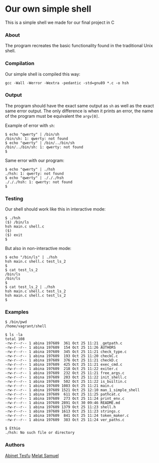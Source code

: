 # Our own simple shell

This is a simple shell we made for our final project in C

### About

The program recreates the basic functionality found in the traditional Unix shell.

### Compilation
Our simple shell is compiled this way:
```
gcc -Wall -Werror -Wextra -pedantic -std=gnu89 *.c -o hsh
```

### Output
The program should have the exact same output as `sh` as well as the exact same error output. The only difference is when it prints an error, the name of the program must be equivalent the `argv[0]`.

Example of error with `sh`:
```
$ echo "qwerty" | /bin/sh
/bin/sh: 1: qwerty: not found
$ echo "qwerty" | /bin/../bin/sh
/bin/../bin/sh: 1: qwerty: not found
$
```

Same error with our program:
```
$ echo "qwerty" | ./hsh
./hsh: 1: qwerty: not found
$ echo "qwerty" | ./././hsh
./././hsh: 1: qwerty: not found
$
```
### Testing
Our shell should work like this in interactive mode:
```
$ ./hsh
($) /bin/ls
hsh main.c shell.c
($)
($) exit
$
```

But also in non-interactive mode:
```
$ echo "/bin/ls" | ./hsh
hsh main.c shell.c test_ls_2
$
$ cat test_ls_2
/bin/ls
/bin/ls
$
$ cat test_ls_2 | ./hsh
hsh main.c shell.c test_ls_2
hsh main.c shell.c test_ls_2
$
```

### Examples
```
$ /bin/pwd
/home/vagrant/shell
```

```
$ ls -la
total 108
-rw-r--r-- 1 abina 197609  361 Oct 25 11:21 _getpath.c
-rw-r--r-- 1 abina 197609  154 Oct 25 11:26 AUTHORS
-rw-r--r-- 1 abina 197609  345 Oct 25 11:21 check_type.c
-rw-r--r-- 1 abina 197609  193 Oct 25 11:20 checkC.c
-rw-r--r-- 1 abina 197609  376 Oct 25 11:21 checkD.c
-rw-r--r-- 1 abina 197609  425 Oct 25 11:21 exec_cmd.c
-rw-r--r-- 1 abina 197609  218 Oct 25 11:22 exiter.c
-rw-r--r-- 1 abina 197609  232 Oct 25 11:21 free_args.c
-rw-r--r-- 1 abina 197609  203 Oct 25 11:22 init_shell.c
-rw-r--r-- 1 abina 197609  502 Oct 25 11:22 is_builtin.c
-rw-r--r-- 1 abina 197609 1083 Oct 25 11:21 main.c
-rw-r--r-- 1 abina 197609 1521 Oct 25 12:10 man_1_simple_shell
-rw-r--r-- 1 abina 197609  611 Oct 25 11:25 pathcat.c
-rw-r--r-- 1 abina 197609  273 Oct 25 11:24 print_env.c
-rw-r--r-- 1 abina 197609 2891 Oct 30 09:46 README.md
-rw-r--r-- 1 abina 197609 1379 Oct 25 11:23 shell.h
-rw-r--r-- 1 abina 197609 1613 Oct 25 11:23 strings.c
-rw-r--r-- 1 abina 197609  841 Oct 25 11:24 token_maker.c
-rw-r--r-- 1 abina 197609  383 Oct 25 11:24 ver_paths.c
```

```
$ Ethio
./hsh: No such file or directory
```

### Authors
[Abinet Tesfu](https://github.com/Abinet508)
[Melat Samuel](https://github.com/melatsam)
